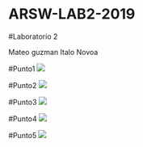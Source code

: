 # ARSW-LAB2-2019

#Laboratorio 2

Mateo guzman
Italo Novoa

#Punto1
![](ARSW-LAB2-2019/img/punto1.PNG)

#Punto2
![](ARSW-LAB2-2019/img/punto2.PNG)

#Punto3
![](ARSW-LAB2-2019/img/punto3.PNG)

#Punto4
![](ARSW-LAB2-2019/img/punto4.PNG)

#Punto5
![](ARSW-LAB2-2019/img/punto5.PNG)
